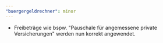 ```yaml
---
"buergergeldrechner": minor
---
```


- Freibeträge wie bspw. "Pauschale für angemessene private Versicherungen" werden nun korrekt angewendet.

